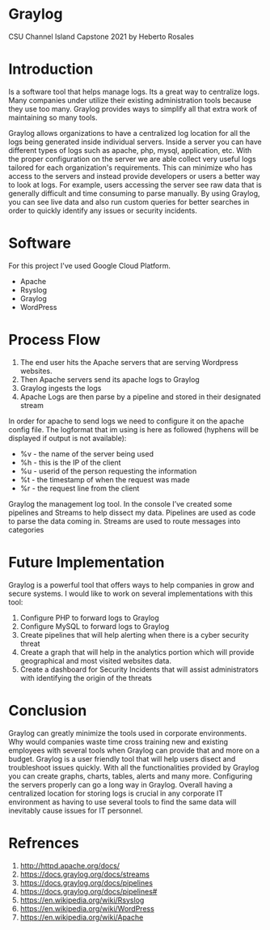 # Graylog

CSU Channel Island Capstone 2021
by Heberto Rosales


# Introduction
Is a software tool that helps manage logs. Its a great way to centralize logs. Many companies under utilize their existing administration tools because they use too many. Graylog provides ways to simplify all that extra work of maintaining so many tools. 

Graylog allows organizations to have a centralized log location for all the logs being generated inside individual servers. Inside a server you can have different types of logs such as apache, php, mysql, application, etc. With the proper configuration on the server we are able collect very useful logs tailored for each organization's requirements. This can minimize who has access to the servers and instead provide developers or users a better way to look at logs. For example, users accessing the server see raw data that is generally difficult and time consuming to parse manually. By using Graylog, you can see live data and also run custom queries for better searches in order to quickly identify any issues or security incidents.

# Software

For this project I've used Google Cloud Platform.

* Apache
* Rsyslog
* Graylog
* WordPress

# Process Flow

1. The end user hits the Apache servers that are serving Wordpress websites. 
2. Then Apache servers send its apache logs to Graylog
3. Graylog ingests the logs
4. Apache Logs are then parse by a pipeline and stored in their designated stream

In order for apache to send logs we need to configure it on the apache config file. The logformat that im using is here as followed (hyphens will be displayed if output is not available):
* %v - the name of the server being used 
* %h - this is the IP of the client 
* %u - userid of the person requesting the information 
* %t - the timestamp of when the request was made 
* %r - the request line from the client 

Graylog the management log tool. In the console I’ve created some pipelines and Streams to help dissect my data. Pipelines are used as code to parse the data coming in. Streams are used to route messages into categories

# Future Implementation

Graylog is a powerful tool that offers ways to help companies in grow and secure systems. I would like to work on several implementations with this tool:
1. Configure PHP to forward logs to Graylog
2. Configure MySQL to forward logs to Graylog
3. Create pipelines that will help alerting when there is a cyber security threat
4. Create a graph that will help in the analytics portion which will provide geographical and most visited websites data.
5. Create a dashboard for Security Incidents that will assist administrators with identifying the origin of the threats

# Conclusion

Graylog can greatly minimize the tools used in corporate environments. Why would companies waste time cross training new and existing employees with several tools when Graylog can provide that and more on a budget. Graylog is a user friendly tool that will help users disect and troubleshoot issues quickly. With all the functionalities provided by Graylog you can create graphs, charts, tables, alerts and many more. Configuring the servers properly can go a long way in Graylog. Overall having a centralized location for storing logs is crucial in any corporate IT environment as having to use several tools to find the same data will inevitably cause issues for IT personnel. 


# Refrences
1. http://httpd.apache.org/docs/
2. https://docs.graylog.org/docs/streams
3. https://docs.graylog.org/docs/pipelines
4. https://docs.graylog.org/docs/pipelines#
5. https://en.wikipedia.org/wiki/Rsyslog
6. https://en.wikipedia.org/wiki/WordPress
7. https://en.wikipedia.org/wiki/Apache

